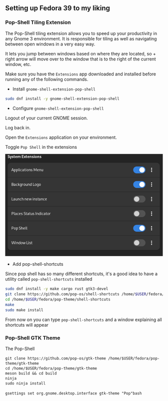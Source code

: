 ## Setting up Fedora 39 to my liking

### Pop-Shell Tiling Extension

The Pop-Shell tiling extension allows you to speed up your productivity in any Gnome 3 environment. It is responsible for tiling as well as navigating between open windows in a very easy way.

It lets you jump between windows based on where they are located, so <leader-key> + right arrow will move over to the window that is to the right of the current window, etc.

Make sure you have the `Extensions` app downloaded and installed before running any of the following commands.

* Install `gnome-shell-extension-pop-shell`

```bash
sudo dnf install -y gnome-shell-extension-pop-shell
```

* Configure `gnome-shell-extension-pop-shell`

Logout of your current GNOME session.

Log back in.

Open the `Extensions` application on your environment.

Toggle `Pop Shell` in the extensions

![Pop Shell toggled](img/pop-shell-extensions.png)

* Add pop-shell-shortcuts

Since pop shell has so many different shortcuts, it's a good idea to have a utility called `pop-shell-shortcuts` installed

```bash
sudo dnf install -y make cargo rust gtk3-devel
git clone https://github.com/pop-os/shell-shortcuts /home/$USER/fedora/pop-theme/shell-shortcuts
cd /home/$USER/fedora/pop-theme/shell-shortcuts
make
sudo make install
```

From now on you can type `pop-shell-shortcuts` and a window explaining all shortcuts will appear

### Pop-Shell GTK Theme

The Pop-Shell 

```sudo dnf install -y sassc meson glib2-devel
git clone https://github.com/pop-os/gtk-theme /home/$USER/fedora/pop-theme/gtk-theme
cd /home/$USER/fedora/pop-theme/gtk-theme
meson build && cd build
ninja
sudo ninja install

gsettings set org.gnome.desktop.interface gtk-theme "Pop"bash


```





